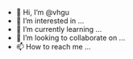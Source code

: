 - 👋 Hi, I’m @vhgu
- 👀 I’m interested in ...
- 🌱 I’m currently learning ...
- 💞️ I’m looking to collaborate on ...
- 📫 How to reach me ...

<!---
vhgu/vhgu is a ✨ special ✨ repository because its `README.md` (this file) appears on your GitHub profile.
You can click the Preview link to take a look at your changes.
--->
